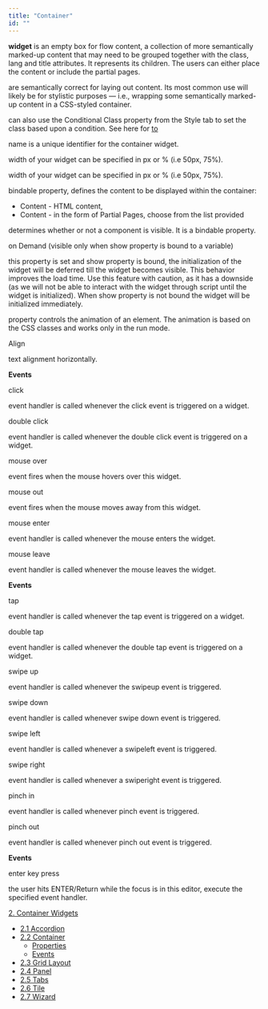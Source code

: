 ```yaml
---
title: "Container"
id: ""
---
```


**widget** is an empty box for flow content, a collection of more semantically marked-up content that may need to be grouped together with the class, lang and title attributes. It represents its children. The users can either place the content or include the partial pages.

are semantically correct for laying out content. Its most common use will likely be for stylistic purposes — i.e., wrapping some semantically marked-up content in a CSS-styled container.

can also use the Conditional Class property from the Style tab to set the class based upon a condition. See here for [to](/learn/how-tos/use-conditional-class-property/)

name is a unique identifier for the container widget.

width of your widget can be specified in px or % (i.e 50px, 75%).

width of your widget can be specified in px or % (i.e 50px, 75%).

bindable property, defines the content to be displayed within the container:

- Content - HTML content,
- Content - in the form of Partial Pages, choose from the list provided

determines whether or not a component is visible. It is a bindable property.

on Demand (visible only when show property is bound to a variable)

this property is set and show property is bound, the initialization of the widget will be deferred till the widget becomes visible. This behavior improves the load time. Use this feature with caution, as it has a downside (as we will not be able to interact with the widget through script until the widget is initialized). When show property is not bound the widget will be initialized immediately.

property controls the animation of an element. The animation is based on the CSS classes and works only in the run mode.

Align

text alignment horizontally.

**Events**

click

event handler is called whenever the click event is triggered on a widget.

double click

event handler is called whenever the double click event is triggered on a widget.

mouse over

event fires when the mouse hovers over this widget.

mouse out

event fires when the mouse moves away from this widget.

mouse enter

event handler is called whenever the mouse enters the widget.

mouse leave

event handler is called whenever the mouse leaves the widget.

**Events**

tap

event handler is called whenever the tap event is triggered on a widget.

double tap

event handler is called whenever the double tap event is triggered on a widget.

swipe up

event handler is called whenever the swipeup event is triggered.

swipe down

event handler is called whenever swipe down event is triggered.

swipe left

event handler is called whenever a swipeleft event is triggered.

swipe right

event handler is called whenever a swiperight event is triggered.

pinch in

event handler is called whenever pinch event is triggered.

pinch out

event handler is called whenever pinch out event is triggered.

**Events**

enter key press

the user hits ENTER/Return while the focus is in this editor, execute the specified event handler.

[2\. Container Widgets](/learn/app-development/widgets/widget-library/#container)

- [2.1 Accordion](/learn/app-development/widgets/container/accordion/)
- [2.2 Container](/learn/app-development/widgets/container/container/)
    - [Properties](#properties)
    - [Events](#events)
- [2.3 Grid Layout](/learn/app-development/widgets/container/grid-layout/)
- [2.4 Panel](/learn/app-development/widgets/container/panel/)
- [2.5 Tabs](/learn/app-development/widgets/container/tabs/)
- [2.6 Tile](/learn/app-development/widgets/container/tile/)
- [2.7 Wizard](/learn/app-development/widgets/container/wizard/)
